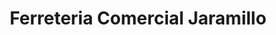 ---
title: "Ferreteria Comercial Jaramillo"
url: /quito/ferreteria-comercial-jaramillo/
shop: hardware
---